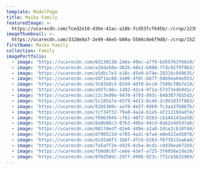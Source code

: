 ```yaml
---
template: ModelPage
title: Maiko Family
featuredImage: >-
  https://ucarecdn.com/7ced2e10-d36e-41ac-a18b-fcd53fcf645b/-/crop/2230x1287/128,0/-/preview/
imageThumbnail: >-
  https://ucarecdn.com/3328e0a7-2e99-46e5-b00a-5586c0e6f9d0/-/crop/1521x1632/491,0/-/preview/
firstName: Maiko Family
collection: Family
imagePortfolio:
  - image: 'https://ucarecdn.com/6d130138-2a6a-49ec-a7f9-bd59763f68a9/'
  - image: 'https://ucarecdn.com/a2bda50a-d82b-48e2-b808-77dc92f9f9b3/'
  - image: 'https://ucarecdn.com/a5dbc7e3-e18c-45e9-b74e-28316c9d9635/'
  - image: 'https://ucarecdn.com/ddf1ac88-2e06-4f0c-bb7f-50b94a64e953/'
  - image: 'https://ucarecdn.com/3c82b8c5-0244-4df0-bcc0-7509cf0b7e19/'
  - image: 'https://ucarecdn.com/a937c46c-1482-42c4-971a-57373edb9d1c/'
  - image: 'https://ucarecdn.com/22c3ed0e-9470-4793-993c-8483877655d3/'
  - image: 'https://ucarecdn.com/5c185a7e-65f9-4413-8c46-2c94183ff863/'
  - image: 'https://ucarecdn.com/82b6360c-aaf8-4e57-89b9-fc3aa3fb887b/'
  - image: 'https://ucarecdn.com/7cf34f32-79a8-4a14-b1a5-af21219dadf4/'
  - image: 'https://ucarecdn.com/76963945-cf62-4072-92b3-cb144143aa58/'
  - image: 'https://ucarecdn.com/8a8b88c3-07b3-40be-94cd-0ab2e4d5d7a0/'
  - image: 'https://ucarecdn.com/0017ded7-d2e6-4d9e-a2a8-2dce2cb18f44/'
  - image: 'https://ucarecdn.com/d790523d-e785-4a2c-bfa4-e0e422a450f8/'
  - image: 'https://ucarecdn.com/dcd2a0f1-1b6f-47cb-b1b3-f673813aa6ad/'
  - image: 'https://ucarecdn.com/7a5aff2e-d425-4cba-8cd1-c0d30eab71b9/'
  - image: 'https://ucarecdn.com/fb0d8c87-cebe-43e7-a725-3f6056e1de29/'
  - image: 'https://ucarecdn.com/8fbd58dc-297f-499b-923c-772cb3632969/'
---
```



